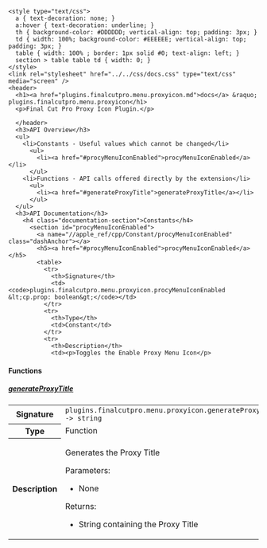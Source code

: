    <style type="text/css">
      a { text-decoration: none; }
      a:hover { text-decoration: underline; }
      th { background-color: #DDDDDD; vertical-align: top; padding: 3px; }
      td { width: 100%; background-color: #EEEEEE; vertical-align: top; padding: 3px; }
      table { width: 100% ; border: 1px solid #0; text-align: left; }
      section > table table td { width: 0; }
    </style>
    <link rel="stylesheet" href="../../css/docs.css" type="text/css" media="screen" />
    <header>
      <h1><a href="plugins.finalcutpro.menu.proxyicon.md">docs</a> &raquo; plugins.finalcutpro.menu.proxyicon</h1>
      <p>Final Cut Pro Proxy Icon Plugin.</p>

      </header>
      <h3>API Overview</h3>
      <ul>
        <li>Constants - Useful values which cannot be changed</li>
          <ul>
            <li><a href="#procyMenuIconEnabled">procyMenuIconEnabled</a></li>
          </ul>
        <li>Functions - API calls offered directly by the extension</li>
          <ul>
            <li><a href="#generateProxyTitle">generateProxyTitle</a></li>
          </ul>
      </ul>
      <h3>API Documentation</h3>
        <h4 class="documentation-section">Constants</h4>
          <section id="procyMenuIconEnabled">
            <a name="//apple_ref/cpp/Constant/procyMenuIconEnabled" class="dashAnchor"></a>
            <h5><a href="#procyMenuIconEnabled">procyMenuIconEnabled</a></h5>
            <table>
              <tr>
                <th>Signature</th>
                <td><code>plugins.finalcutpro.menu.proxyicon.procyMenuIconEnabled &lt;cp.prop: boolean&gt;</code></td>
              </tr>
              <tr>
                <th>Type</th>
                <td>Constant</td>
              </tr>
              <tr>
                <th>Description</th>
                <td><p>Toggles the Enable Proxy Menu Icon</p>
</td>
              </tr>
            </table>
          </section>
        <h4 class="documentation-section">Functions</h4>
          <section id="generateProxyTitle">
            <a name="//apple_ref/cpp/Function/generateProxyTitle" class="dashAnchor"></a>
            <h5><a href="#generateProxyTitle">generateProxyTitle</a></h5>
            <table>
              <tr>
                <th>Signature</th>
                <td><code>plugins.finalcutpro.menu.proxyicon.generateProxyTitle() -&gt; string</code></td>
              </tr>
              <tr>
                <th>Type</th>
                <td>Function</td>
              </tr>
              <tr>
                <th>Description</th>
                <td><p>Generates the Proxy Title</p>
<p>Parameters:</p>
<ul>
<li>None</li>
</ul>
<p>Returns:</p>
<ul>
<li>String containing the Proxy Title</li>
</ul>
</td>
              </tr>
            </table>
          </section>
